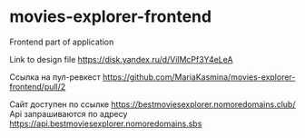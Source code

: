 # movies-explorer-frontend

Frontend part of application

Link to design file https://disk.yandex.ru/d/VilMcPf3Y4eLeA

Ссылка на пул-ревкест https://github.com/MariaKasmina/movies-explorer-frontend/pull/2

Сайт доступен по ссылке https://bestmoviesexplorer.nomoredomains.club/
Api запрашиваются по адресу https://api.bestmoviesexplorer.nomoredomains.sbs